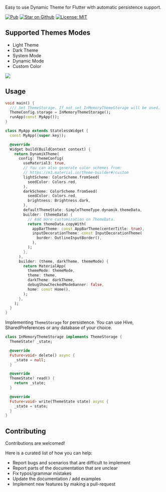 Easy to use Dynamic Theme for Flutter with automatic persistence support.

<p>
<a href="https://pub.dev/packages/dynamik_theme"><img src="https://img.shields.io/pub/v/dynamik_theme.svg" alt="Pub"></a>
<a href="https://github.com/2shrestha22/dynamik_theme"><img src="https://img.shields.io/github/stars/2shrestha22/dynamik_theme.svg?style=flat&logo=github&colorB=deeppink&label=stars" alt="Star on Github"></a>
<a href="https://opensource.org/licenses/MIT"><img src="https://img.shields.io/badge/license-MIT-purple.svg" alt="License: MIT"></a>
</p>

## Supported Themes Modes

- Light Theme
- Dark Theme
- System Mode
- Dynamic Mode
- Custom Color

![](https://media0.giphy.com/media/v1.Y2lkPTc5MGI3NjExMzZjZTUzMmU2MzhiNzg3NmIzYzQ5OTE0MWFjYzdkY2MyMzc5NzUzOCZjdD1n/nBoQ3rfwkGv7XOSGjL/giphy.gif)
## Usage

```dart
void main() {
  /// Set ThemeStorage. If not set InMemoryThemeStorage will be used.
  ThemeConfig.storage = InMemoryThemeStorage();
  runApp(const MyApp());
}
```

```dart
class MyApp extends StatelessWidget {
  const MyApp({super.key});

  @override
  Widget build(BuildContext context) {
    return DynamikTheme(
      config: ThemeConfig(
        useMaterial3: true,
        // You can also generate color schemes from:
        // https://m3.material.io/theme-builder#/custom
        lightScheme: ColorScheme.fromSeed(
          seedColor: Colors.red,
        ),
        darkScheme: ColorScheme.fromSeed(
          seedColor: Colors.red,
          brightness: Brightness.dark,
        ),
        defaultThemeState: SimpleThemeType.dynamik.themeData,
        builder: (themeData) {
          // Add more customization on ThemeData.
          return themeData.copyWith(
            appBarTheme: const AppBarTheme(centerTitle: true),
            inputDecorationTheme: const InputDecorationTheme(
              border: OutlineInputBorder(),
            ),
          );
        },
      ),
      builder: (theme, darkTheme, themeMode) {
        return MaterialApp(
          themeMode: themeMode,
          theme: theme,
          darkTheme: darkTheme,
          debugShowCheckedModeBanner: false,
          home: const Home(),
        );
      },
    );
  }
}
```
Implementing `ThemeStorage` for persistence. You can use Hive, SharedPreferences or any database of your choice.
```dart
class InMemoryThemeStorage implements ThemeStorage {
  ThemeState? _state;

  @override
  Future<void> delete() async {
    _state = null;
  }

  @override
  ThemeState? read() {
    return _state;
  }

  @override
  Future<void> write(ThemeState state) async {
    _state = state;
  }
}
```

## Contributing

Contributions are welcomed!

Here is a curated list of how you can help:
- Report bugs and scenarios that are difficult to implement
- Report parts of the documentation that are unclear
- Fix typos/grammar mistakes
- Update the documentation / add examples
- Implement new features by making a pull-request


